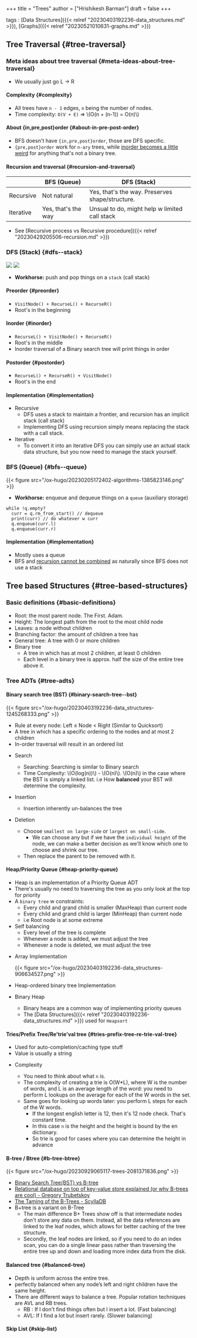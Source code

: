 +++
title = "Trees"
author = ["Hrishikesh Barman"]
draft = false
+++

tags
: [Data Structures]({{< relref "20230403192236-data_structures.md" >}}), [Graphs]({{< relref "20230521010631-graphs.md" >}})


## Tree Traversal {#tree-traversal}


### Meta ideas about tree traversal {#meta-ideas-about-tree-traversal}

-   We usually just go L -&gt; R


#### Complexity {#complexity}

-   All trees have `n - 1` edges, `n` being the number of nodes.
-   Time complexity: `O(V + E)` &rArr; \\(O(n + (n-1)) = O(n)\\)


#### About {in,pre,post}order {#about-in-pre-post-order}

-   BFS doesn't have `{in,pre,post}order`, those are DFS specific.
-   `{pre,post}order` work for `n-ary` trees, while [inorder becomes a little weird](https://stackoverflow.com/questions/66980517/tree-traversal-pre-and-postorder-for-general-trees-inorder-only-for-binary-tr) for anything that's not a binary tree.


#### Recursion and traversal {#recursion-and-traversal}

|           | BFS (Queue)         | DFS (Stack)                                     |
|-----------|---------------------|-------------------------------------------------|
| Recursive | Not natural         | Yes, that's the way. Preserves shape/structure. |
| Iterative | Yes, that's the way | Unsual to do, might help w limited call stack   |

-   See [Recursive process vs Recursive procedure]({{< relref "20230429205506-recursion.md" >}})


### DFS (Stack) {#dfs--stack}

![](/ox-hugo/20230205172402-algorithms-1202411924.png)
![](/ox-hugo/20230929065117-trees-328537490.png)

-   **Workhorse:** push and pop things on a `stack` (call stack)


#### Preorder {#preorder}

-   `VisitNode() + RecurseL() + RecurseR()`
-   Root's in the beginning


#### Inorder {#inorder}

-   `RecurseL() + VisitNode() + RecurseR()`
-   Root's in the middle
-   Inorder traversal of a Binary search tree will print things in order


#### Postorder {#postorder}

-   `RecurseL() + RecurseR() + VisitNode()`
-   Root's in the end


#### Implementation {#implementation}

-   Recursive
    -   DFS uses a stack to maintain a frontier, and recursion has an implicit stack (call stack)
    -   Implementing DFS using recursion simply means replacing the stack with a call stack.
-   Iterative
    -   To convert it into an iterative DFS you can simply use an actual stack data structure, but you now need to manage the stack yourself.


### BFS (Queue) {#bfs--queue}

{{< figure src="/ox-hugo/20230205172402-algorithms-1385823146.png" >}}

-   **Workhorse:** enqueue and dequeue things on a `queue` (auxiliary storage)

<!--listend-->

```text
while !q.empty?
  curr = q.rm_from_start() // dequeue
  print(curr) // do whatever w curr
  q.enqueue(curr.l)
  q.enqueue(curr.r)
```


#### Implementation {#implementation}

-   Mostly uses a queue
-   BFS and [recursion cannot be combined](https://codeforces.com/blog/entry/18642) as naturally since BFS does not use a stack


## Tree based Structures {#tree-based-structures}


### Basic definitions {#basic-definitions}

-   Root: the most parent node. The First. Adam.
-   Height: The longest path from the root to the most child node
-   Leaves: a node without children
-   Branching factor: the amount of children a tree has
-   General tree: A tree with 0 or more children
-   Binary tree
    -   A tree in which has at most 2 children, at least 0 children
    -   Each level in a binary tree is approx. half the size of the entire tree above it.


### Tree ADTs {#tree-adts}


#### Binary search tree (BST) {#binary-search-tree--bst}

{{< figure src="/ox-hugo/20230403192236-data_structures-1245268333.png" >}}

-   Rule at every node: Left &le; Node &lt; Right (Similar to Quicksort)
-   A tree in which has a specific ordering to the nodes and at most 2 children
-   In-order traversal will result in an ordered list

<!--list-separator-->

-  Search

    -   Searching: Searching is similar to Binary search
    -   Time Complexity: \\(O(log(n))\\) - \\(O(n)\\). \\(O(n)\\) in the case where the BST is simply a linked list. i.e How **balanced** your BST will determine the complexity.

<!--list-separator-->

-  Insertion

    -   Insertion inherently un-balances the tree

<!--list-separator-->

-  Deletion

    -   Choose `smallest on large-side` or `largest on small-side`.
        -   We can choose any but if we have the `individual height` of the node, we can make a better decision as we'll know which one to choose and shrink our tree.
    -   Then replace the parent to be removed with it.


#### Heap/Priority Queue {#heap-priority-queue}

-   Heap is an implementation of a Priority Queue ADT
-   There's usually no need to traversing the tree as you only look at the top for priority
-   A `binary tree` w constraints:
    -   Every child and grand child is smaller (MaxHeap) than current node
    -   Every child and grand child is larger (MinHeap) than current node
    -   i.e Root node is at some extreme
-   Self balancing
    -   Every level of the tree is complete
    -   Whenever a node is added, we must adjust the tree
    -   Whenever a node is deleted, we must adjust the tree

<!--list-separator-->

-  Array Implementation

    {{< figure src="/ox-hugo/20230403192236-data_structures-906634527.png" >}}

<!--list-separator-->

-  Heap-ordered binary tree Implementation

<!--list-separator-->

-  Binary Heap

    -   Binary heaps are a common way of implementing priority queues
    -   The [Data Structures]({{< relref "20230403192236-data_structures.md" >}}) used for `Heapsort`


#### Tries/Prefix Tree/Re'trie'val tree {#tries-prefix-tree-re-trie-val-tree}

-   Used for auto-completion/caching type stuff
-   Value is usually a string

<!--list-separator-->

-  Complexity

    -   You need to think about what `n` is.
    -   The complexity of creating a trie is O(W\*L), where W is the number of words, and L is an average length of the word: you need to perform L lookups on the average for each of the W words in the set.
    -   Same goes for looking up words later: you perform L steps for each of the W words.
        -   If the longest english letter is 12, then it's 12 node check. That's constant time.
        -   In this case `n` is the height and the height is bound by the en dictionary.
        -   So trie is good for cases where you can determine the height in advance


#### B-tree / Btree {#b-tree-btree}

{{< figure src="/ox-hugo/20230929065117-trees-2081371836.png" >}}

-   [Binary Search Tree(BST) vs B-tree](https://www.reddit.com/r/compsci/comments/m7wb6l/what_are_the_important_types_of_tree_data/)
-   [Relational database on top of key-value store explained (or why B-trees are cool) - Gregory Trubetskoy](https://grisha.org/blog/2013/05/11/relational-database-on-top-of-key-value-store-explained/)
-   [The Taming of the B-Trees - ScyllaDB](https://www.scylladb.com/2021/11/23/the-taming-of-the-b-trees/)
-   B+tree is a variant on B-Tree
    -   The main difference B+ Trees show off is that intermediate nodes don't store any data on them. Instead, all the data references are linked to the leaf nodes, which allows for better caching of the tree structure.
    -   Secondly, the leaf nodes are linked, so if you need to do an index scan, you can do a single linear pass rather than traversing the entire tree up and down and loading more index data from the disk.


#### Balanced tree {#balanced-tree}

-   Depth is uniform across the entire tree.
-   perfectly balanced when any node’s left and right children have the same height.
-   There are different ways to balance a tree. Popular rotation techniques are AVL and RB trees.
    -   RB : If I don't find things often but I insert a lot. (Fast balancing)
    -   AVL: If I find a lot but insert rarely. (Slower balancing)


#### Skip List {#skip-list}
